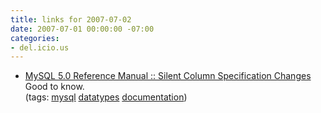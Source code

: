 ```yaml
---
title: links for 2007-07-02
date: 2007-07-01 00:00:00 -07:00
categories:
- del.icio.us
---
```


<ul class="delicious">
    <li>
        <div class="delicious-link"><a href="http://dev.mysql.com/doc/refman/5.0/en/silent-column-changes.html">MySQL 5.0 Reference Manual :: Silent Column Specification Changes</a></div>
        <div class="delicious-extended">Good to know.</div>
        <div class="delicious-tags">(tags: <a href="http://del.icio.us/torrez/mysql">mysql</a> <a href="http://del.icio.us/torrez/datatypes">datatypes</a> <a href="http://del.icio.us/torrez/documentation">documentation</a>)</div>
    </li>
</ul>
